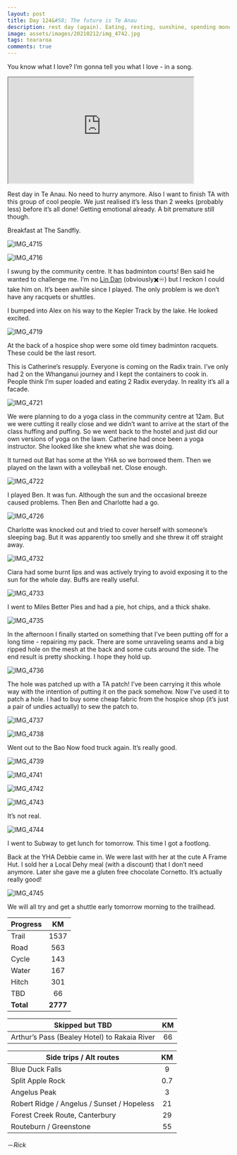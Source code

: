 ```yaml
---
layout: post
title: Day 124&#58; The future is Te Anau
description: rest day (again). Eating, resting, sunshine, spending money. Oh and I played some badminton. It was great.  I tried to repair my pack. That was not so great. 
image: assets/images/20210212/img_4742.jpg
tags: teararoa
comments: true
---
```


You know what I love? I’m gonna tell you what I love - in a song. 

<iframe width="420" height="240"
src="https://www.youtube.com/embed/OnR-iS06wU4">
</iframe>

Rest day in Te Anau. No need to hurry anymore. Also I want to finish TA with this group of cool people. We just realised it’s less than 2 weeks (probably less) before it’s all done! Getting emotional already. A bit premature still though. 

Breakfast at The Sandfly. 

![IMG_4715](/assets/images/20210212/img_4715.jpg)

![IMG_4716](/assets/images/20210212/img_4716.jpg)

I swung by the community centre. It has badminton courts! Ben said he wanted to challenge me. I’m no [Lin Dan](https://en.wikipedia.org/wiki/Lin_Dan) (obviously✖️♾) but I reckon I could take him on. It’s been awhile since I played. The only problem is we don’t have any racquets or shuttles. 

I bumped into Alex on his way to the Kepler Track by the lake. He looked excited. 

![IMG_4719](/assets/images/20210212/img_4719.jpg)

At the back of a hospice shop were some old timey badminton racquets. These could be the last resort. 

This is Catherine’s resupply. Everyone is coming on the Radix train. I’ve only had 2 on the Whanganui journey and I kept the containers  to cook in. People think I’m super loaded and eating 2 Radix everyday. In reality it’s all a facade.

![IMG_4721](/assets/images/20210212/img_4721.jpg)

We were planning to do a yoga class in the community centre at 12am. But we were cutting it really close and we didn’t want to arrive at the start of the class huffing and puffing. So we went back to the hostel and just did our own versions of yoga on the lawn. Catherine had once been a yoga instructor. She looked like she knew what she was doing. 

It turned out Bat has some at the YHA so we borrowed them. Then we played on the lawn with a volleyball net. Close enough. 

![IMG_4722](/assets/images/20210212/img_4722.jpg)

I played Ben. It was fun. Although the sun and the occasional breeze caused problems. Then Ben and Charlotte had a go. 

![IMG_4726](/assets/images/20210212/img_4726.jpg)

Charlotte was knocked out and tried to cover herself with someone’s sleeping bag. But it was apparently too smelly and she threw it off straight away. 

![IMG_4732](/assets/images/20210212/img_4732.jpg)

Ciara had some burnt lips and was actively trying to avoid exposing it to the sun for the whole day. Buffs are really useful. 

![IMG_4733](/assets/images/20210212/img_4733.jpg)

I went to Miles Better Pies and had a pie, hot chips, and a thick shake. 

![IMG_4735](/assets/images/20210212/img_4735.jpg)

In the afternoon I finally started on something that I’ve been putting off for a long time - repairing my pack. There are some unraveling seams and a big ripped hole on the mesh at the back and some cuts around the side. The end result is pretty shocking. I hope they hold up. 

![IMG_4736](/assets/images/20210212/img_4736.jpg)

The hole was patched up with a TA patch! I’ve been carrying it this whole way with the intention of putting it on the pack somehow. Now I’ve used it to patch a hole. I had to buy some cheap fabric from the hospice shop (it’s just a pair of undies actually) to sew the patch to.

![IMG_4737](/assets/images/20210212/img_4737.jpg)

![IMG_4738](/assets/images/20210212/img_4738.jpg)

Went out to the Bao Now food truck again. It’s really good. 

![IMG_4739](/assets/images/20210212/img_4739.jpg)

![IMG_4741](/assets/images/20210212/img_4741.jpg)

![IMG_4742](/assets/images/20210212/img_4742.jpg)

![IMG_4743](/assets/images/20210212/img_4743.jpg)

It’s not real. 

![IMG_4744](/assets/images/20210212/img_4744.jpg)

I went to Subway to get lunch for tomorrow. This time I got a footlong.

Back at the YHA Debbie came in. We were last with her at the cute A Frame Hut. I sold her a Local Dehy meal (with a discount) that I don’t need anymore. Later she gave me a gluten free chocolate Cornetto. It’s actually really good!

![IMG_4745](/assets/images/20210212/img_4745.jpg)

We will all try and get a shuttle early tomorrow morning to the trailhead.


| Progress | KM |
| ---- |:----:|
| Trail | 1537 |
| Road | 563 |
| Cycle | 143 |
| Water | 167 |
| Hitch | 301 |
| TBD | 66 |
| **Total** | **2777** |

| Skipped but TBD | KM |
| ---- |:----:|
| Arthur’s Pass (Bealey Hotel) to Rakaia River | 66 |

| Side trips / Alt routes | KM |
| ---- |:----:|
| Blue Duck Falls | 9 |
| Split Apple Rock | 0.7 |
| Angelus Peak | 3 |
| Robert Ridge / Angelus / Sunset / Hopeless | 21 |
| Forest Creek Route, Canterbury | 29 |
| Routeburn / Greenstone | 55 |


－_Rick_